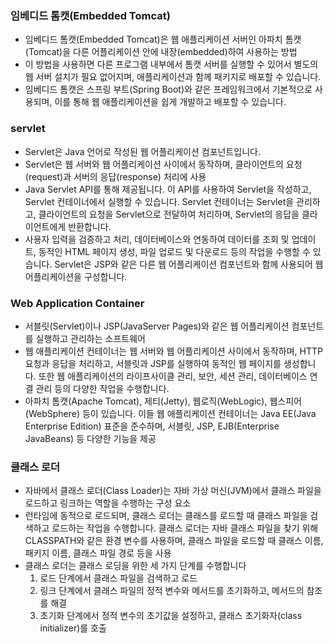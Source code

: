 ### 임베디드 톰캣(Embedded Tomcat)

* 임베디드 톰캣(Embedded Tomcat)은 웹 애플리케이션 서버인 아파치 톰캣(Tomcat)을 다른 어플리케이션 안에 내장(embedded)하여 사용하는 방법
* 이 방법을 사용하면 다른 프로그램 내부에서 톰캣 서버를 실행할 수 있어서 별도의 웹 서버 설치가 필요 없어지며, 애플리케이션과 함께 패키지로 배포할 수 있습니다.
* 임베디드 톰캣은 스프링 부트(Spring Boot)와 같은 프레임워크에서 기본적으로 사용되며, 이를 통해 웹 애플리케이션을 쉽게 개발하고 배포할 수 있습니다.

### servlet

* Servlet은 Java 언어로 작성된 웹 어플리케이션 컴포넌트입니다.
* Servlet은 웹 서버와 웹 어플리케이션 사이에서 동작하며, 클라이언트의 요청(request)과 서버의 응답(response) 처리에 사용
* Java Servlet API를 통해 제공됩니다. 이 API를 사용하여 Servlet을 작성하고, Servlet 컨테이너에서 실행할 수 있습니다. Servlet 컨테이너는 Servlet을 관리하고, 클라이언트의 요청을 Servlet으로 전달하여 처리하며, Servlet의 응답을 클라이언트에게 반환합니다.
* 사용자 입력을 검증하고 처리, 데이터베이스와 연동하여 데이터를 조회 및 업데이트, 동적인 HTML 페이지 생성, 파일 업로드 및 다운로드 등의 작업을 수행할 수 있습니다. Servlet은 JSP와 같은 다른 웹 어플리케이션 컴포넌트와 함께 사용되어 웹 어플리케이션을 구성합니다.

### Web Application Container

* 서블릿(Servlet)이나 JSP(JavaServer Pages)와 같은 웹 어플리케이션 컴포넌트를 실행하고 관리하는 소프트웨어
* 웹 애플리케이션 컨테이너는 웹 서버와 웹 어플리케이션 사이에서 동작하며, HTTP 요청과 응답을 처리하고, 서블릿과 JSP를 실행하여 동적인 웹 페이지를 생성합니다. 또한 웹 애플리케이션의 라이프사이클 관리, 보안, 세션 관리, 데이터베이스 연결 관리 등의 다양한 작업을 수행합니다.
* 아파치 톰캣(Apache Tomcat), 제티(Jetty), 웹로직(WebLogic), 웹스피어(WebSphere) 등이 있습니다. 이들 웹 애플리케이션 컨테이너는 Java EE(Java Enterprise Edition) 표준을 준수하며, 서블릿, JSP, EJB(Enterprise JavaBeans) 등 다양한 기능을 제공

### 클래스 로더

* 자바에서 클래스 로더(Class Loader)는 자바 가상 머신(JVM)에서 클래스 파일을 로드하고 링크하는 역할을 수행하는 구성 요소
* 런타임에 동적으로 로드되며, 클래스 로더는 클래스를 로드할 때 클래스 파일을 검색하고 로드하는 작업을 수행합니다. 클래스 로더는 자바 클래스 파일을 찾기 위해 CLASSPATH와 같은 환경 변수를 사용하며, 클래스 파일을 로드할 때 클래스 이름, 패키지 이름, 클래스 파일 경로 등을 사용
* 클래스 로더는 클래스 로딩을 위한 세 가지 단계를 수행합니다
  1. 로드 단계에서 클래스 파일을 검색하고 로드
  2. 링크 단계에서 클래스 파일의 정적 변수와 메서드를 초기화하고, 메서드의 참조를 해결
  3. 초기화 단계에서 정적 변수의 초기값을 설정하고, 클래스 초기화자(class initializer)를 호출